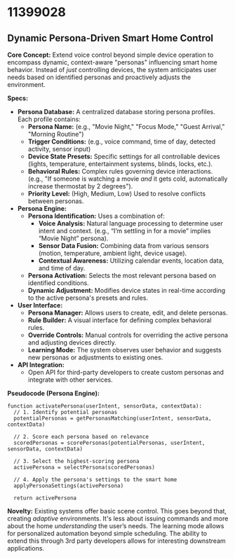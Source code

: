 # 11399028

## Dynamic Persona-Driven Smart Home Control

**Core Concept:** Extend voice control beyond simple device operation to encompass dynamic, context-aware "personas" influencing smart home behavior. Instead of *just* controlling devices, the system anticipates user needs based on identified personas and proactively adjusts the environment.

**Specs:**

*   **Persona Database:** A centralized database storing persona profiles. Each profile contains:
    *   **Persona Name:** (e.g., "Movie Night," "Focus Mode," "Guest Arrival," "Morning Routine")
    *   **Trigger Conditions:** (e.g., voice command, time of day, detected activity, sensor input)
    *   **Device State Presets:** Specific settings for all controllable devices (lights, temperature, entertainment systems, blinds, locks, etc.).
    *   **Behavioral Rules:**  Complex rules governing device interactions. (e.g., "If someone is watching a movie *and* it gets cold, automatically increase thermostat by 2 degrees").
    *   **Priority Level:** (High, Medium, Low) Used to resolve conflicts between personas.
*   **Persona Engine:**
    *   **Persona Identification:** Uses a combination of:
        *   **Voice Analysis:** Natural language processing to determine user intent and context.  (e.g., “I’m settling in for a movie” implies “Movie Night” persona).
        *   **Sensor Data Fusion:** Combining data from various sensors (motion, temperature, ambient light, device usage).
        *   **Contextual Awareness:** Utilizing calendar events, location data, and time of day.
    *   **Persona Activation:**  Selects the most relevant persona based on identified conditions.
    *   **Dynamic Adjustment:**  Modifies device states in real-time according to the active persona's presets and rules.
*   **User Interface:**
    *   **Persona Manager:**  Allows users to create, edit, and delete personas.
    *   **Rule Builder:**  A visual interface for defining complex behavioral rules.
    *   **Override Controls:** Manual controls for overriding the active persona and adjusting devices directly.
    *   **Learning Mode:** The system observes user behavior and suggests new personas or adjustments to existing ones.
*   **API Integration:**
    *   Open API for third-party developers to create custom personas and integrate with other services.

**Pseudocode (Persona Engine):**

```
function activatePersona(userIntent, sensorData, contextData):
  // 1. Identify potential personas
  potentialPersonas = getPersonasMatching(userIntent, sensorData, contextData)

  // 2. Score each persona based on relevance
  scoredPersonas = scorePersonas(potentialPersonas, userIntent, sensorData, contextData)

  // 3. Select the highest-scoring persona
  activePersona = selectPersona(scoredPersonas)

  // 4. Apply the persona's settings to the smart home
  applyPersonaSettings(activePersona)

  return activePersona
```

**Novelty:** Existing systems offer basic scene control. This goes beyond that, creating *adaptive* environments. It's less about issuing commands and more about the home *understanding* the user’s needs. The learning mode allows for personalized automation beyond simple scheduling. The ability to extend this through 3rd party developers allows for interesting downstream applications.